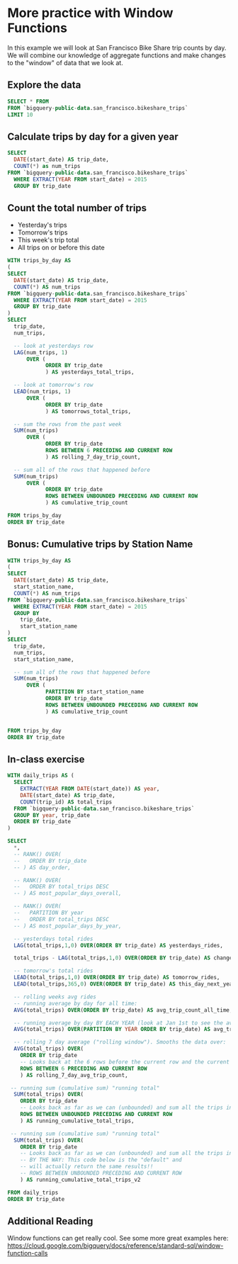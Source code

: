 # More practice with Window Functions

In this example we will look at San Francisco Bike Share trip counts by day. We will combine our knowledge of aggregate functions and make changes to the "window" of data that we look at. 

## Explore the data

```sql
SELECT * FROM 
FROM `bigquery-public-data.san_francisco.bikeshare_trips`
LIMIT 10
```

## Calculate trips by day for a given year

```sql
SELECT 
  DATE(start_date) AS trip_date,
  COUNT(*) as num_trips
FROM `bigquery-public-data.san_francisco.bikeshare_trips`
  WHERE EXTRACT(YEAR FROM start_date) = 2015
  GROUP BY trip_date
```

## Count the total number of trips

- Yesterday's trips
- Tomorrow's trips
- This week's trip total
- All trips on or before this date

```sql
WITH trips_by_day AS
(
SELECT 
  DATE(start_date) AS trip_date,
  COUNT(*) AS num_trips
FROM `bigquery-public-data.san_francisco.bikeshare_trips`
  WHERE EXTRACT(YEAR FROM start_date) = 2015
  GROUP BY trip_date
)
SELECT 
  trip_date,
  num_trips,

  -- look at yesterdays row
  LAG(num_trips, 1)
      OVER (
            ORDER BY trip_date
            ) AS yesterdays_total_trips,

  -- look at tomorrow's row
  LEAD(num_trips, 1)
      OVER (
            ORDER BY trip_date
            ) AS tomorrows_total_trips,

  -- sum the rows from the past week
  SUM(num_trips) 
      OVER (
            ORDER BY trip_date
            ROWS BETWEEN 6 PRECEDING AND CURRENT ROW
            ) AS rolling_7_day_trip_count,

  -- sum all of the rows that happened before
  SUM(num_trips) 
      OVER (
            ORDER BY trip_date
            ROWS BETWEEN UNBOUNDED PRECEDING AND CURRENT ROW
            ) AS cumulative_trip_count

FROM trips_by_day
ORDER BY trip_date
```

## Bonus: Cumulative trips by Station Name
```sql
WITH trips_by_day AS
(
SELECT 
  DATE(start_date) AS trip_date,
  start_station_name,
  COUNT(*) AS num_trips
FROM `bigquery-public-data.san_francisco.bikeshare_trips`
  WHERE EXTRACT(YEAR FROM start_date) = 2015
  GROUP BY 
  	trip_date,
  	start_station_name
)
SELECT 
  trip_date,
  num_trips,
  start_station_name,

  -- sum all of the rows that happened before
  SUM(num_trips) 
      OVER (
      		PARTITION BY start_station_name
            ORDER BY trip_date
            ROWS BETWEEN UNBOUNDED PRECEDING AND CURRENT ROW
            ) AS cumulative_trip_count


FROM trips_by_day
ORDER BY trip_date
```


## In-class exercise

```sql
WITH daily_trips AS (
  SELECT 
    EXTRACT(YEAR FROM DATE(start_date)) AS year,
    DATE(start_date) AS trip_date,
    COUNT(trip_id) AS total_trips
  FROM `bigquery-public-data.san_francisco.bikeshare_trips`
  GROUP BY year, trip_date
  ORDER BY trip_date
)

SELECT 
  *,
  -- RANK() OVER(
  --   ORDER BY trip_date
  -- ) AS day_order,

  -- RANK() OVER(
  --   ORDER BY total_trips DESC
  -- ) AS most_popular_days_overall,

  -- RANK() OVER(
  --   PARTITION BY year
  --   ORDER BY total_trips DESC
  -- ) AS most_popular_days_by_year,

  -- yesterdays total rides
  LAG(total_trips,1,0) OVER(ORDER BY trip_date) AS yesterdays_rides,

  total_trips - LAG(total_trips,1,0) OVER(ORDER BY trip_date) AS change_from_yesterday,

  -- tomorrow's total rides
  LEAD(total_trips,1,0) OVER(ORDER BY trip_date) AS tomorrow_rides,
  LEAD(total_trips,365,0) OVER(ORDER BY trip_date) AS this_day_next_year,

  -- rolling weeks avg rides
  -- running average by day for all time:
  AVG(total_trips) OVER(ORDER BY trip_date) AS avg_trip_count_all_time,

  -- running average by day BY EACH YEAR (look at Jan 1st to see the avg reset)
  AVG(total_trips) OVER(PARTITION BY YEAR ORDER BY trip_date) AS avg_trip_count_by_time,

  -- rolling 7 day average ("rolling window"). Smooths the data over:
  AVG(total_trips) OVER(
    ORDER BY trip_date
    -- Looks back at the 6 rows before the current row and the current row itself
    ROWS BETWEEN 6 PRECEDING AND CURRENT ROW
    ) AS rolling_7_day_avg_trip_count,

 -- running sum (cumulative sum) "running total"
  SUM(total_trips) OVER(
    ORDER BY trip_date
    -- Looks back as far as we can (unbounded) and sum all the trips including todays
    ROWS BETWEEN UNBOUNDED PRECEDING AND CURRENT ROW
    ) AS running_cumulative_total_trips,

 -- running sum (cumulative sum) "running total"
  SUM(total_trips) OVER(
    ORDER BY trip_date
    -- Looks back as far as we can (unbounded) and sum all the trips including todays
    -- BY THE WAY: This code below is the "default" and 
    -- will actually return the same results!!
    -- ROWS BETWEEN UNBOUNDED PRECEDING AND CURRENT ROW
    ) AS running_cumulative_total_trips_v2

FROM daily_trips
ORDER BY trip_date
```

## Additional Reading
Window functions can get really cool. See some more great examples here:
https://cloud.google.com/bigquery/docs/reference/standard-sql/window-function-calls